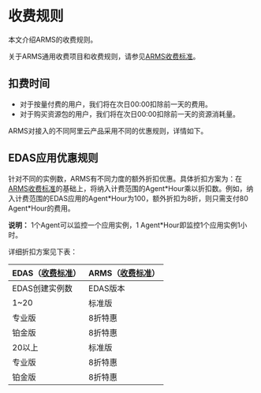 # 收费规则

本文介绍ARMS的收费规则。

关于ARMS通用收费项目和收费规则，请参见[ARMS收费标准](https://www.aliyun.com/price/product?spm=5176.doc29652.2.4.L4irjG#/arms/detail)。

## 扣费时间

-   对于按量付费的用户，我们将在次日00:00扣除前一天的费用。
-   对于购买资源包的用户，我们将在次日00:00扣除前一天的资源消耗量。

ARMS对接入的不同阿里云产品采用不同的优惠规则，详情如下。

## EDAS应用优惠规则

针对不同的实例数，ARMS有不同力度的额外折扣优惠。具体折扣方案为：在[ARMS收费标准](https://www.aliyun.com/price/product?spm=5176.doc29652.2.4.L4irjG#/arms/detail)的基础上，将纳入计费范围的Agent\*Hour乘以折扣数。例如，纳入计费范围的EDAS应用的Agent\*Hour为100，额外折扣为8折，则只需支付80 Agent\*Hour的费用。

**说明：** 1个Agent可以监控一个应用实例，1 Agent\*Hour即监控1个应用实例1小时。

详细折扣方案见下表：

|EDAS（[收费标准]()）|ARMS（[收费标准](https://www.aliyun.com/price/product#/arms/detail)）|
|--------------------------|---------------------------------------------------------------|
|EDAS创建实例数|EDAS版本|折扣方案|
|1~20|标准版|无折扣|
|专业版|8折特惠|
|铂金版|8折特惠|
|20以上|标准版|8折特惠|
|专业版|8折特惠|
|铂金版|8折特惠|


